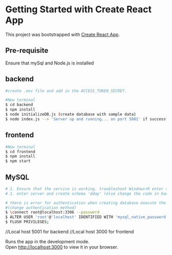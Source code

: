 # Getting Started with Create React App

This project was bootstrapped with [Create React App](https://github.com/facebook/create-react-app).

## Pre-requisite
Ensure that mySql and Node.js is installed

## backend
```bash
#create .env file and add in the ACCESS_TOKEN_SECRET.

#New terminal
$ cd backend
$ npm install
$ node initializeDB.js (create database with sample data)
$ node index.js --> 'Server up and running... on port 5001' if successful
```

## frontend
```bash
#New terminal
$ cd frontend
$ npm install
$ npm start
```

## MySQL
```bash
# 1. Ensure that the service is working. troubleshoot Windows+R enter service.msc and check that MySql server is running
# 1. enter server and create schema 'dday' (else change the code in backend in db.js)

# there is error for authentication when creating database execute the following in mysql shell:
#(change authentication method)
$ \connect root@localhost:3306 --password
$ ALTER USER 'root'@'localhost' IDENTIFIED WITH 'mysql_native_password' BY 'password';
$ FLUSH PRIVILEGES;
```


//Local host 5001 for backend
//Local host 3000 for frontend

Runs the app in the development mode.\
Open [http://localhost:3000](http://localhost:3000) to view it in your browser.